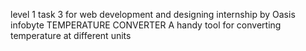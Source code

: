 level 1 task 3 for web development and designing internship by Oasis infobyte
TEMPERATURE CONVERTER
A handy tool for converting temperature at different units
